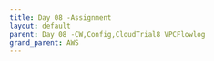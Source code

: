 ```yaml
---
title: Day 08 -Assignment
layout: default
parent: Day 08 -CW,Config,CloudTrial8 VPCFlowlog
grand_parent: AWS
---
```

